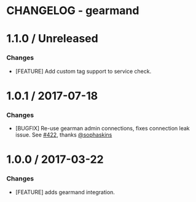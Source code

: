 # CHANGELOG - gearmand

1.1.0 / Unreleased
==================

### Changes

* [FEATURE] Add custom tag support to service check.

1.0.1 / 2017-07-18
==================

### Changes

* [BUGFIX] Re-use gearman admin connections, fixes connection leak issue. See [#422][], thanks [@sophaskins][]


1.0.0 / 2017-03-22
==================

### Changes

* [FEATURE] adds gearmand integration.

<!--- The following link definition list is generated by PimpMyChangelog --->
[#422]: https://github.com/DataDog/integrations-core/issues/422
[@sophaskins]: https://github.com/sophaskins
